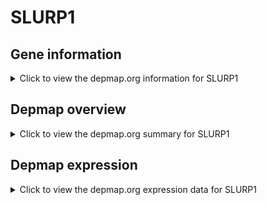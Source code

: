 <h1>SLURP1</h1>

<h2>Gene information</h2>
<details>
  <summary>Click to view the depmap.org information for SLURP1</summary>
  <iframe src="https://depmap.org/portal/gene/SLURP1?tab=about" style="border:none;width:100%;height:800px"></iframe>
</details>

<h2>Depmap overview</h2>
<details>
  <summary>Click to view the depmap.org summary for SLURP1</summary>
  <iframe src="https://depmap.org/portal/gene/SLURP1?tab=overview" style="border:none;width:100%;height:800px"></iframe>
</details>

<h2>Depmap expression</h2>
<details>
  <summary>Click to view the depmap.org expression data for SLURP1</summary>
  <iframe src="https://depmap.org/portal/gene/SLURP1?tab=characterization" style="border:none;width:100%;height:800px"></iframe>
</details>


<!--
<h2>Reactome Pathway diagram</h2>
<details>
  <summary>Click to view Reactome pathway for SLURP1</summary>
  PNAME
</details>
-->


